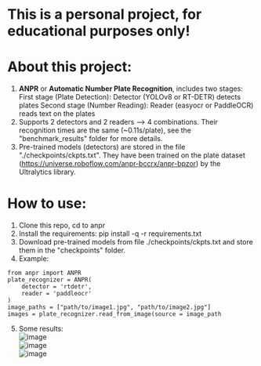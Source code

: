 # This is a personal project, for educational purposes only!
# About this project:
1. **ANPR** or **Automatic Number Plate Recognition**, includes two stages:
   First stage (Plate Detection): Detector (YOLOv8 or RT-DETR) detects plates
   Second stage (Number Reading): Reader (easyocr or PaddleOCR) reads text on the plates
2. Supports 2 detectors and 2 readers ⟶ 4 combinations. Their recognition times are the same (~0.11s/plate), see the "benchmark_results" folder for more details.
3. Pre-trained models (detectors) are stored in the file "./checkpoints/ckpts.txt". They have been trained on the plate dataset (https://universe.roboflow.com/anpr-bccrx/anpr-bpzor) by the Ultralytics library.
# How to use:
1. Clone this repo, cd to anpr
2. Install the requirements: pip install -q -r requirements.txt
3. Download pre-trained models from file ./checkpoints/ckpts.txt and store them in the "checkpoints" folder.
4. Example:
```
from anpr import ANPR
plate_recognizer = ANPR(
    detector = 'rtdetr',
    reader = 'paddleocr'
)
image_paths = ["path/to/image1.jpg", "path/to/image2.jpg"]
images = plate_recognizer.read_from_image(source = image_path
```
5. Some results: \
     ![image](https://github.com/tomsawyer0224/anpr/assets/130035084/98f7c359-b211-4e8c-aeff-5a5da70df00e) \
     ![image](https://github.com/tomsawyer0224/anpr/assets/130035084/f15c5095-2308-4044-bd67-048e6c87b784) \
     ![image](https://github.com/tomsawyer0224/anpr/assets/130035084/b75f8696-c2a4-470d-8c47-f13448178a3c)


